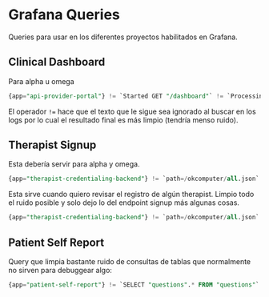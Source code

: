 # Grafana Queries

Queries para usar en los diferentes proyectos habilitados en Grafana.

## Clinical Dashboard

Para alpha u omega
```sql
{app="api-provider-portal"} != `Started GET "/dashboard"` != `Processing by DashboardController` != `Completed 200 OK` != `Sending envelope with items`
```

El operador `!=` hace que el texto que le sigue sea ignorado al buscar en los logs por lo cual el resultado final es más limpio (tendría menso ruido).

## Therapist Signup

Esta debería servir para alpha y omega.
```sql
{app="therapist-credentialing-backend"} != `path=/okcomputer/all.json` != `schema_migrations` != `SELECT "questions".* FROM "questions"` != `UPDATE "answers" SET "content"` != `SELECT "therapists".* FROM "therapists"` != `HTTP Origin header` != `INSERT INTO "answers"`
```

Esta sirve cuando quiero revisar el registro de algún therapist. Limpio todo el ruido posible y solo dejo lo del endpoint signup más algunas cosas.
```sql
{app="therapist-credentialing-backend"} != `path=/okcomputer/all.json` != `schema_migrations` != `SELECT "questions".* FROM "questions"` != `UPDATE "answers" SET "content"` != `SELECT "therapists".* FROM "therapists"` != `HTTP Origin header` != `INSERT INTO "answers"` != `INSERT INTO "credentialing_informations"` != `INSERT INTO "work_records"` != `INSERT INTO "immunizations"` != `INSERT INTO "preferences"` != `INSERT INTO "npi_and_caqh_applications"` != `INSERT INTO "professional_histories"` != `INSERT INTO "personal_references"` != `INSERT INTO "medicare_requirements"` != `INSERT INTO "payouts"` != `Can't verify CSRF token authenticity` != `SELECT` != `UPDATE` != `[ActiveJob]` != `Therapist Update` != `[REFERENCES]` != `TRANSACTION` != `method=GET` != `method=PUT` != `[HUBSPOT]` != `File Upload` != `[DATE_TRANSFORMATION]` != `Warning File upload` != `class=Hubspot` != `class=ProfessionalReference` != `Couldn't connect reference for` != `class=ActionMailer`
```


## Patient Self Report

Query que limpia bastante ruido de consultas de tablas que normalmente no sirven para debuggear algo:
```sql
{app="patient-self-report"} != `SELECT "questions".* FROM "questions"` != `HTTP Origin header` != `Can't verify CSRF token authenticity.` != `Answer Pluck` != `Answer Count` != `Form Load` != `Answer Load` != `Question Pluck` != `PainSpot Pluck`
```